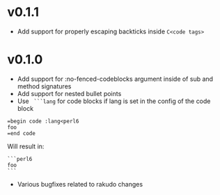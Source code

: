 # v0.1.1
* Add support for properly escaping  backticks inside `C<code tags>`

# v0.1.0
* Add support for :no-fenced-codeblocks argument inside of sub and method signatures
* Add support for nested bullet points
* Use ```` ```lang```` for code blocks if lang is set in the config of the code block
```perl6
=begin code :lang<perl6
foo
=end code
```
Will result in:
````
```perl6
foo
```
````
* Various bugfixes related to rakudo changes
